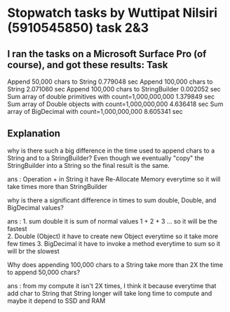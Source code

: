 # Stopwatch tasks by Wuttipat Nilsiri (5910545850) task 2&3

I ran the tasks on a Microsoft Surface Pro (of course), and got
these results:
Task
---------------------------------------------------------------------
Append 50,000 chars to String 							0.779048 sec
Append 100,000 chars to String							2.071060 sec
Append 100,000 chars to StringBuilder					0.002052 sec
Sum array of double primitives with count=1,000,000,000 1.379849 sec
Sum array of Double objects with count=1,000,000,000	4.636418 sec
Sum array of BigDecimal with count=1,000,000,000		8.605341 sec

## Explanation
why is there such a big difference in the time used to append chars to a String and to a StringBuilder?
Even though we eventually "copy" the StringBuilder into a String so the final result is the same.

ans :  Operation + in String it have Re-Allocate Memory everytime so it will take times more than StringBuilder

why is there a significant difference in times to sum double, Double, and BigDecimal values?

ans : 1. sum double it is sum of normal values 1 + 2 + 3 ... so it will be the fastest  
	  2. Double (Object)  it have to create new Object everytime so it take more few times
	  3. BigDecimal it have to invoke a method everytime to sum so it will br the slowest
	  
Why does appending 100,000 chars to a String take more than 2X the time to append 50,000
chars?

ans : from my compute it isn't 2X times, I think it because everytime that add char to String 
      that String longer will take long time to compute and maybe it depend to SSD and RAM
